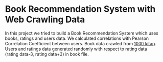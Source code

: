 # Book Recommendation System with Web Crawling Data
In this project we tried to build a Book Recommendation System which uses books, ratings and users data. We calculated correlations with Pearson Correlation Coefficient between users. Book data crawled from [1000 kitap](https://1000kitap.com/kitaplar?s=en-cok-okunanlar). Users and ratings data generated randomly with respect to rating data (rating data-3, rating data+3) in book file.

